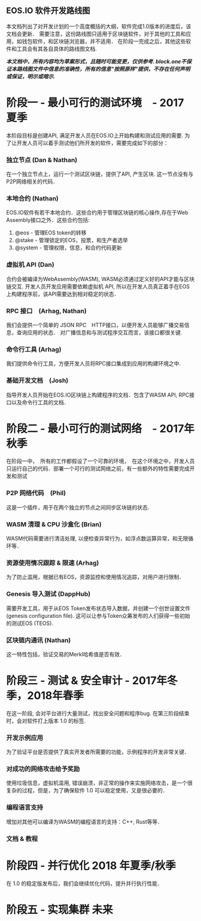 ## EOS.IO 软件开发路线图

本文档列出了对开发计划的一个高度概括的大纲，软件完成1.0版本的进度后，该文档会更新． 需要注意，这份路线图只适用于区块链软件，对于其他的工具和应用，如钱包软件，和区块链浏览器，并不适用． 在阶段一完成之后，其他这些软件和工具会有其各自具体的路线图文档.

***本文档中，所有内容均为草案形式，且随时可能变更，仅供参考. block.one不保证本路线图文件中信息的准确性，所有的信息"按照原样"提供，不存在任何声明或保证，明示或暗示.***

# 阶段一 - 最小可行的测试环境　- 2017 夏季

本阶段目标是创建API, 满足开发人员在EOS.IO上开始构建和测试应用的需要. 为了让开发人员可以着手测试他们所开发的软件，需要完成如下的部分：

### 独立节点 (Dan & Nathan)

在一个独立节点上，运行一个测试区块链，提供了API, 产生区块. 这一节点没有与P2P网络相关的代码．

### 本地合约 (Nathan)

EOS.IO软件有若干本地合约．这些合约用于管理区块链的核心操作,存在于Web Assembly接口之外．这些合约包括:

  1. @eos - 管理EOS token的转移
  2. @stake - 管理锁定的EOS，投票，和生产者选举
  3. @system - 管理权限，信息，和合约代码更新

### 虚拟机 API (Dan)

合约会被编译为WebAssembly(WASM), WASM必须通过定义好的API才能与区块链交互. 开发人员开发应用需要依赖虚拟机 API, 所以在开发人员真正着手在EOS上构建程序前，该API需要达到相对稳定的状态．

### RPC 接口　(Arhag, Nathan)

我们会提供一个简单的 JSON RPC　HTTP接口，以便开发人员能够广播交易信息，查询应用的状态． 对广播信息和与测试程序交互而言，该接口都很关键.

### 命令行工具 (Arhag)

我们提供命令行工具，方便开发人员将RPC接口集成到应用的构建环境之中.

### 基础开发文档　(Josh)

指导开发人员开始在EOS.IO区块链上构建程序的文档．包含了WASM API, RPC接口以及命令行工具的文档．

# 阶段二 - 最小可行的测试网络　- 2017年秋季

在阶段一中，　所有的工作都假设了一个可靠的环境，　在这个环境之中，开发人员只运行自己的代码．部署一个可行的测试网络之前，有一些额外的特性需要完成开发和测试

### P2P 网络代码　(Phil)

这是一个插件，用于在两个独立的节点之间同步区块链的状态.

### WASM 清理 & CPU 沙盒化 (Brian)

WASM代码需要进行清洁处理, 以便检查异常行为，如浮点数运算异常，和无限循环等．

### 资源使用情况跟踪 & 限速 (Arhag)

为了防止滥用，根据已有EOS，资源监控和使用情况追踪，对用户进行限制．

### Genesis 导入测试 (DappHub)

需要开发工具，用于从EOS Token发布状态导入数据，并创建一个创世设置文件 (genesis configuration file). 这可以让参与Token众筹发布的人们获得一些初始的测试EOS (TEOS).

### 区块链内通讯 (Nathan)

这一特性包括，验证交易的Merkl哈希值是否有效．

# 阶段三 - 测试 & 安全审计 - 2017年冬季，2018年春季

在这一阶段, 会对平台进行大量测试，找出安全问题和程序bug. 在第三阶段结束时，会对软件打上版本 1.0 的标签.

### 开发示例应用

为了验证平台是否提供了真实开发者所需要的功能，示例程序的开发非常关键．

### 对成功的网络攻击给予奖励

使用垃圾信息，虚拟机滥用, 错误崩溃，非正常的操作来实施网络攻击，是一个很复杂的过程，但是，为了确保软件 1.0 可以稳定使用，又是很必要的．

### 编程语言支持

增加对其他可以编译为WASM的编程语言的支持：C++, Rust等等．

### 文档 & 教程

# 阶段四 - 并行优化 2018 年夏季/秋季

在 1.0 的稳定版发布后，我们会继续优化代码，提升并行执行性能．

# 阶段五 - 实现集群 未来